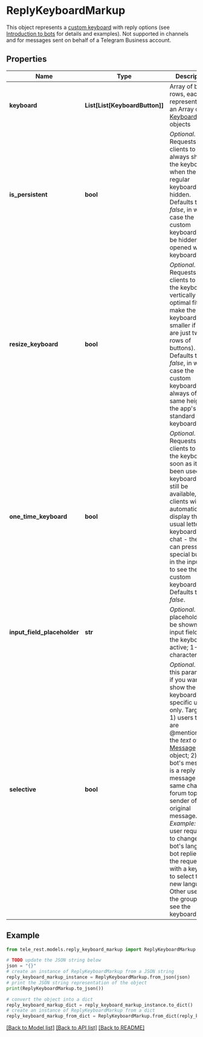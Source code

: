# ReplyKeyboardMarkup

This object represents a [custom keyboard](https://core.telegram.org/bots/features#keyboards) with reply options (see [Introduction to bots](https://core.telegram.org/bots/features#keyboards) for details and examples). Not supported in channels and for messages sent on behalf of a Telegram Business account.

## Properties

Name | Type | Description | Notes
------------ | ------------- | ------------- | -------------
**keyboard** | **List[List[KeyboardButton]]** | Array of button rows, each represented by an Array of [KeyboardButton](https://core.telegram.org/bots/api/#keyboardbutton) objects | 
**is_persistent** | **bool** | *Optional*. Requests clients to always show the keyboard when the regular keyboard is hidden. Defaults to *false*, in which case the custom keyboard can be hidden and opened with a keyboard icon. | [optional] [default to False]
**resize_keyboard** | **bool** | *Optional*. Requests clients to resize the keyboard vertically for optimal fit (e.g., make the keyboard smaller if there are just two rows of buttons). Defaults to *false*, in which case the custom keyboard is always of the same height as the app&#39;s standard keyboard. | [optional] [default to False]
**one_time_keyboard** | **bool** | *Optional*. Requests clients to hide the keyboard as soon as it&#39;s been used. The keyboard will still be available, but clients will automatically display the usual letter-keyboard in the chat - the user can press a special button in the input field to see the custom keyboard again. Defaults to *false*. | [optional] [default to False]
**input_field_placeholder** | **str** | *Optional*. The placeholder to be shown in the input field when the keyboard is active; 1-64 characters | [optional] 
**selective** | **bool** | *Optional*. Use this parameter if you want to show the keyboard to specific users only. Targets: 1) users that are @mentioned in the *text* of the [Message](https://core.telegram.org/bots/api/#message) object; 2) if the bot&#39;s message is a reply to a message in the same chat and forum topic, sender of the original message.    *Example:* A user requests to change the bot&#39;s language, bot replies to the request with a keyboard to select the new language. Other users in the group don&#39;t see the keyboard. | [optional] 

## Example

```python
from tele_rest.models.reply_keyboard_markup import ReplyKeyboardMarkup

# TODO update the JSON string below
json = "{}"
# create an instance of ReplyKeyboardMarkup from a JSON string
reply_keyboard_markup_instance = ReplyKeyboardMarkup.from_json(json)
# print the JSON string representation of the object
print(ReplyKeyboardMarkup.to_json())

# convert the object into a dict
reply_keyboard_markup_dict = reply_keyboard_markup_instance.to_dict()
# create an instance of ReplyKeyboardMarkup from a dict
reply_keyboard_markup_from_dict = ReplyKeyboardMarkup.from_dict(reply_keyboard_markup_dict)
```
[[Back to Model list]](../README.md#documentation-for-models) [[Back to API list]](../README.md#documentation-for-api-endpoints) [[Back to README]](../README.md)


